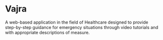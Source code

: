 # Vajra
A web-based application in the field of Healthcare designed to provide step-by-step guidance for emergency situations through video tutorials and with appropriate descriptions of measure.
